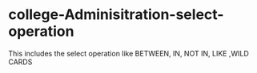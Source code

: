 # college-Adminisitration-select-operation
This includes the select operation like BETWEEN, IN, NOT IN, LIKE ,WILD CARDS
